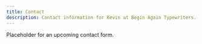 ```yaml
---
title: Contact
description: Contact information for Kevin at Begin Again Typewriters.
---
```


Placeholder for an upcoming contact form.
